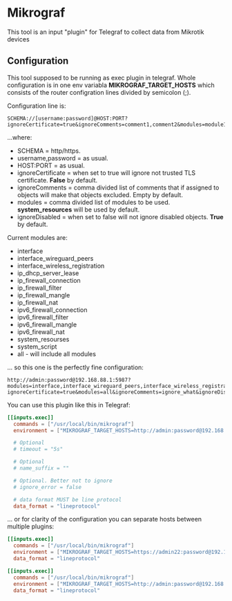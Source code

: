 # Mikrograf

This tool is an input "plugin" for Telegraf to collect data from Mikrotik devices

## Configuration

This tool supposed to be running as exec plugin in telegraf. Whole configuration is in one env variabla **MIKROGRAF_TARGET_HOSTS**
which consists of the router configration lines divided by semicolon (;).

Configuration line is:
```
SCHEMA://[username:password]@HOST:PORT?ignoreCertificate=true&ignoreComments=comment1,comment2&modules=module1,module2&ignoreDisabled=false
```
...where:
* SCHEMA = http/https.
* username,password = as usual.
* HOST:PORT = as usual.
* ignoreCertificate = when set to true will ignore not trusted TLS certificate. **False** by default.
* ignoreComments = comma divided list of comments that if assigned to objects will make that objects excluded. Empty by default.
* modules = comma divided list of modules to be used. **system_resources** will be used by default.
* ignoreDisabled = when set to false will not ignore disabled objects. **True** by default.

Current modules are:
* interface
* interface_wireguard_peers
* interface_wireless_registration
* ip_dhcp_server_lease
* ip_firewall_connection
* ip_firewall_filter
* ip_firewall_mangle
* ip_firewall_nat
* ipv6_firewall_connection
* ipv6_firewall_filter
* ipv6_firewall_mangle
* ipv6_firewall_nat
* system_resourses
* system_script
* all - will include all modules

... so this one is the perfectly fine configuration:
```
http://admin:password@192.168.88.1:5987?modules=interface,interface_wireguard_peers,interface_wireless_registration,ip_dhcp_server_lease,ipv6_firewall_filter,ipv6_firewall_nat,ipv6_firewall_mangle,system_script,system_resourses&ignoreComments=ignore_this,ignore_that;https://admin22:password@192.168.99.1?ignoreCertificate=true&modules=all&ignoreComments=ignore_what&ignoreDisabled=false
```

You can use this plugin like this in Telegraf:
```toml
[[inputs.exec]]
  commands = ["/usr/local/bin/mikrograf"]
  environment = ["MIKROGRAF_TARGET_HOSTS=http://admin:password@192.168.88.1:5987?modules=interface,interface_wireguard_peers,interface_wireless_registration,ip_dhcp_server_lease,ipv6_firewall_filter,ipv6_firewall_nat,ipv6_firewall_mangle,system_script,system_resourses&ignoreComments=ignore_this,ignore_that;https://admin22:password@192.168.99.1?ignoreCertificate=true&modules=all&ignoreComments=ignore_what"]

  # Optional
  # timeout = "5s"

  # Optional
  # name_suffix = ""

  # Optional. Better not to ignore
  # ignore_error = false

  # data format MUST be line protocol
  data_format = "lineprotocol"
```

... or for clarity of the configuration you can separate hosts between multiple plugins:
```toml
[[inputs.exec]]
  commands = ["/usr/local/bin/mikrograf"]
  environment = ["MIKROGRAF_TARGET_HOSTS=https://admin22:password@192.168.99.1?ignoreCertificate=true&modules=all&ignoreComments=very_secret_shit"]
  data_format = "lineprotocol"

[[inputs.exec]]
  commands = ["/usr/local/bin/mikrograf"]
  environment = ["MIKROGRAF_TARGET_HOSTS=http://admin:password@192.168.88.1:5987?modules=interface,interface_wireguard_peers,interface_wireless_registration,ip_dhcp_server_lease,ipv6_firewall_filter,ipv6_firewall_nat,ipv6_firewall_mangle,system_script,system_resourses&ignoreComments=ignore_this,ignore_that&ignoreDisabled=false"]
  data_format = "lineprotocol"
```
